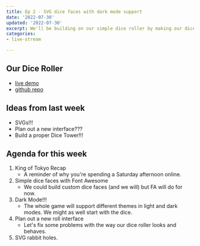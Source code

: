 ```yaml
---
title: Ep 2 - SVG dice faces with dark mode support
date: '2022-07-30'
updated: '2022-07-30'
excerpt: We'll be building on our simple dice roller by making our dice pretty in both light and dark modes.
categories: 
- live-stream

---
```


## Our Dice Roller
- [live demo](https://acidtone.github.io/dice-roller-vanilla/)
- [github repo](https://github.com/acidtone/dice-roller-vanilla)

## Ideas from last week
- SVGs!!!
- Plan out a new interface???
- Build a proper Dice Tower!!!

## Agenda for this week
1. King of Tokyo Recap
    - A reminder of why you're spending a Saturday afternoon online.
2. Simple dice faces with Font Awesome
    - We could build custom dice faces (and we will) but FA will do for now.
3. Dark Mode!!!
    - The whole game will support different themes in light and dark modes. We might as well start with the dice.
4. Plan out a new roll interface
    - Let's fix some problems with the way our dice roller looks and behaves.
5. SVG rabbit holes.